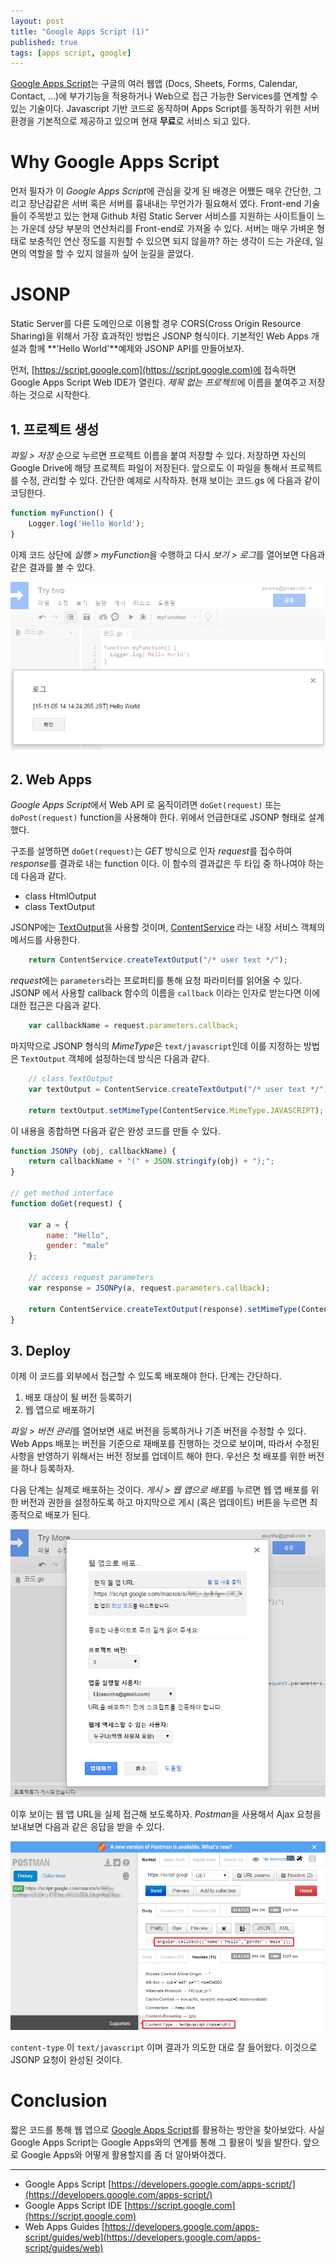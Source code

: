 ```yaml
---
layout: post
title: "Google Apps Script (1)"
published: true
tags: [apps script, google]
---
```


[Google Apps Script](https://script.google.com)는 구글의 여러 웹앱 (Docs, Sheets, Forms, Calendar, Contact, ...)에 부가기능을 적용하거나 Web으로 접근 가능한 Services를 연계할 수 있는 기술이다. Javascript 기반 코드로 동작하며 Apps Script를 동작하기 위한 서버환경을 기본적으로 제공하고 있으며 현재 **무료**로 서비스 되고 있다.

# Why Google Apps Script

먼저 필자가 이 *Google Apps Script*에 관심을 갖게 된 배경은 어쨌든 매우 간단한, 그리고 장난감같은 서버 혹은 서버를 흉내내는 무언가가 필요해서 였다. Front-end 기술들이 주목받고 있는 현재 Github 처럼 Static Server 서비스를 지원하는 사이트들이 느는 가운데 상당 부분의 연산처리를 Front-end로 가져올 수 있다.
서버는 매우 가벼운 형태로 보충적인 연산 정도를 지원할 수 있으면 되지 않을까? 하는 생각이 드는 가운데, 일면의 역할을 할 수 있지 않을까 싶어 눈길을 끌었다.

# JSONP

Static Server를 다른 도메인으로 이용할 경우 CORS(Cross Origin Resource Sharing)을 위해서 가장 효과적인 방법은 JSONP 형식이다. 기본적인 Web Apps 개설과 함께 **'Hello World'**예제와 JSONP API를 만들어보자.

<!-- more -->

먼저, [https://script.google.com](https://script.google.com)에 접속하면 Google Apps Script Web IDE가 열린다. *제목 없는 프로젝트*에 이름을 붙여주고 저장하는 것으로 시작한다.

## 1. 프로젝트 생성

*파일 > 저장* 순으로 누르면 프로젝트 이름을 붙여 저장할 수 있다. 저장하면 자신의 Google Drive에 해당 프로젝트 파일이 저장된다. 앞으로도 이 파일을 통해서 프로젝트를 수정, 관리할 수 있다.
간단한 예제로 시작하자. 현재 보이는 코드.gs 에 다음과 같이 코딩한다.

```javascript
function myFunction() {
    Logger.log('Hello World');
}
```

이제 코드 상단에 *실행 > myFunction*을 수행하고 다시 *보기 > 로그*를 열어보면 다음과 같은 결과를 볼 수 있다.

![Hello World](/images/posts/gas-helloworld.png)

## 2. Web Apps

*Google Apps Script*에서 Web API 로 움직이려면 `doGet(request)` 또는 `doPost(request)` function을 사용해야 한다. 위에서 언급한대로 JSONP 형태로 설계했다.

구조를 설명하면 `doGet(request)`는 *GET* 방식으로 인자 *request*를 접수하여 *response*를 결과로 내는 function 이다. 이 함수의 결과값은 두 타입 중 하나여야 하는데 다음과 같다.

- class HtmlOutput
- class TextOutput

JSONP에는 [TextOutput](https://developers.google.com/apps-script/reference/content/text-output)을 사용할 것이며, [ContentService](https://developers.google.com/apps-script/guides/content) 라는 내장 서비스 객체의 메서드를 사용한다.

```javascript
    return ContentService.createTextOutput("/* user text */");
```

*request*에는 `parameters`라는 프로퍼티를 통해 요청 파라미터를 읽어올 수 있다. JSONP 에서 사용할 callback 함수의 이름을 `callback` 이라는 인자로 받는다면 이에 대한 접근은 다음과 같다.

```javascript
    var callbackName = request.parameters.callback;
```

마지막으로 JSONP 형식의 *MimeType*은 `text/javascript`인데 이를 지정하는 방법은 `TextOutput` 객체에 설정하는데 방식은 다음과 같다.

```javascript
    // class TextOutput
    var textOutput = ContentService.createTextOutput("/* user text */");

    return textOutput.setMimeType(ContentService.MimeType.JAVASCRIPT);
```

이 내용을 종합하면 다음과 같은 완성 코드를 만들 수 있다.

```javascript
function JSONPy (obj, callbackName) {
    return callbackName + "(" + JSON.stringify(obj) + ");";
}

// get method interface
function doGet(request) {

    var a = {
        name: "Hello",
        gender: "male"
    };

    // access request parameters
    var response = JSONPy(a, request.parameters.callback);

    return ContentService.createTextOutput(response).setMimeType(ContentService.MimeType.JAVASCRIPT);
}
```

## 3. Deploy

이제 이 코드를 외부에서 접근할 수 있도록 배포해야 한다. 단계는 간단하다.

1. 배포 대상이 될 버전 등록하기
2. 웹 앱으로 배포하기

*파일 > 버전 관리*를 열어보면 새로 버전을 등록하거나 기존 버전을 수정할 수 있다. Web Apps 배포는 버전을 기준으로 재배포를 진행하는 것으로 보이며, 따라서 수정된 사항을 반영하기 위해서는 버전 정보를 업데이트 해야 한다. 우선은 첫 배포를 위한 버전을 하나 등록하자.

다음 단계는 실제로 배포하는 것이다. *게시 > 웹 앱으로 배포*를 누르면 웹 앱 배포를 위한 버전과 권한을 설정하도록 하고 마지막으로 게시 (혹은 업데이트) 버튼을 누르면 최종적으로 배포가 된다.

![Hello World](/images/posts/gas-deploy-webapps.png)

이후 보이는 웹 앱 URL을 실제 접근해 보도록하자. *Postman*을 사용해서 Ajax 요청을 보내보면 다음과 같은 응답을 받을 수 있다.

![Hello World](/images/posts/gas-request-jsonp.png)

`content-type` 이 `text/javascript` 이며 결과가 의도한 대로 잘 들어왔다. 이것으로 JSONP 요청이 완성된 것이다.

# Conclusion

짧은 코드를 통해 웹 앱으로 [Google Apps Script](https://script.google.com)를 활용하는 방안을 찾아보았다. 사실 Google Apps Script는 Google Apps와의 연계를 통해 그 활용이 빛을 발한다. 앞으로 Google Apps와 어떻게 활용할지를 좀 더 알아봐야겠다.



-------------------------
- Google Apps Script
  [https://developers.google.com/apps-script/](https://developers.google.com/apps-script/)
- Google Apps Script IDE
  [https://script.google.com](https://script.google.com)
- Web Apps Guides
  [https://developers.google.com/apps-script/guides/web](https://developers.google.com/apps-script/guides/web)
